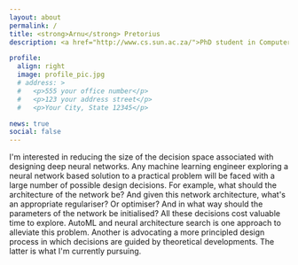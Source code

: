 ```yaml
---
layout: about
permalink: /
title: <strong>Arnu</strong> Pretorius
description: <a href="http://www.cs.sun.ac.za/">PhD student in Computer Science at Stellenbosch University, South Africa</a>.

profile:
  align: right
  image: profile_pic.jpg
  # address: >
  #   <p>555 your office number</p>
  #   <p>123 your address street</p>
  #   <p>Your City, State 12345</p>

news: true
social: false
---
```


I'm interested in reducing the size of the decision space associated with designing deep neural networks. Any machine learning engineer exploring a neural network based solution to a practical problem will be faced with a large number of possible design decisions. For example, what should the architecture of the network be? And given this network architecture, what's an appropriate regulariser? Or optimiser? And in what way should the parameters of the network be initialised? All these decisions cost valuable time to explore. AutoML and neural architecture search is one approach to alleviate this problem. Another is advocating a more principled design process in which decisions are guided by theoretical developments. The latter is what I'm currently pursuing.

<!-- Write your biography here. Tell the world about yourself. Link to your favorite [subreddit](http://reddit.com){:target="\_blank"}. You can put a picture in, too. The code is already in, just name your picture `prof_pic.jpg` and put it in the `img/` folder.

Put your address / P.O. box / other info right below your picture. You can also disable any these elements by editing `profile` property of the YAML header of your `_pages/about.md`. Edit `_bibliography/papers.bib` and Jekyll will render your [publications page](/al-folio/publications/) automatically.

Link to your social media connections, too. This theme is set up to use [Font Awesome icons](http://fortawesome.github.io/Font-Awesome/){:target="\_blank"} and [Academicons](https://jpswalsh.github.io/academicons/){:target="\_blank"}, like the ones below. Add your Facebook, Twitter, LinkedIn, Google Scholar, or just disable all of them. -->
